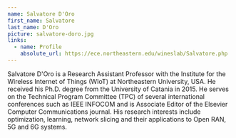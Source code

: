 ```yaml
---
name: Salvatore D'Oro
first_name: Salvatore
last_name: D'Oro
picture: salvatore-doro.jpg
links:
  - name: Profile
    absolute_url: https://ece.northeastern.edu/wineslab/Salvatore.php
---
```


Salvatore D'Oro is a Research Assistant Professor with the Institute for the Wireless Internet of Things (WIoT) at Northeastern University, USA. He received his Ph.D. degree from the University of Catania in 2015. He serves on the Technical Program Committee (TPC) of several international conferences such as IEEE INFOCOM and is Associate Editor of the Elsevier Computer Communications journal. His research interests include optimization, learning, network slicing and their applications to Open RAN, 5G and 6G systems.
